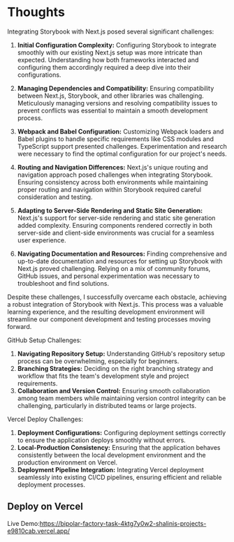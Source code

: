 # Thoughts
Integrating Storybook with Next.js posed several significant challenges:

1. **Initial Configuration Complexity:** Configuring Storybook to integrate smoothly with our existing Next.js setup was more intricate than expected. Understanding how both frameworks interacted and configuring them accordingly required a deep dive into their configurations.

2. **Managing Dependencies and Compatibility:** Ensuring compatibility between Next.js, Storybook, and other libraries was challenging. Meticulously managing versions and resolving compatibility issues to prevent conflicts was essential to maintain a smooth development process.

3. **Webpack and Babel Configuration:** Customizing Webpack loaders and Babel plugins to handle specific requirements like CSS modules and TypeScript support presented challenges. Experimentation and research were necessary to find the optimal configuration for our project's needs.

4. **Routing and Navigation Differences:** Next.js's unique routing and navigation approach posed challenges when integrating Storybook. Ensuring consistency across both environments while maintaining proper routing and navigation within Storybook required careful consideration and testing.

5. **Adapting to Server-Side Rendering and Static Site Generation:** Next.js's support for server-side rendering and static site generation added complexity. Ensuring components rendered correctly in both server-side and client-side environments was crucial for a seamless user experience.

6. **Navigating Documentation and Resources:** Finding comprehensive and up-to-date documentation and resources for setting up Storybook with Next.js proved challenging. Relying on a mix of community forums, GitHub issues, and personal experimentation was necessary to troubleshoot and find solutions.

Despite these challenges, I successfully overcame each obstacle, achieving a robust integration of Storybook with Next.js. This process was a valuable learning experience, and the resulting development environment will streamline our component development and testing processes moving forward.


GitHub Setup Challenges:
1. **Navigating Repository Setup:** Understanding GitHub's repository setup process can be overwhelming, especially for beginners.
2. **Branching Strategies:** Deciding on the right branching strategy and workflow that fits the team's development style and project requirements.
3. **Collaboration and Version Control:** Ensuring smooth collaboration among team members while maintaining version control integrity can be challenging, particularly in distributed teams or large projects.

Vercel Deploy Challenges:
1. **Deployment Configurations:** Configuring deployment settings correctly to ensure the application deploys smoothly without errors.
2. **Local-Production Consistency:** Ensuring that the application behaves consistently between the local development environment and the production environment on Vercel.
3. **Deployment Pipeline Integration:** Integrating Vercel deployment seamlessly into existing CI/CD pipelines, ensuring efficient and reliable deployment processes.


## Deploy on Vercel


Live Demo:https://bipolar-factory-task-4ktg7y0w2-shalinis-projects-e9810cab.vercel.app/